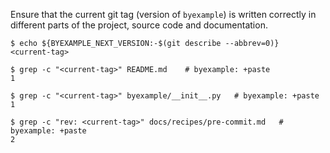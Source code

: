 Ensure that the current git tag (version of `byexample`) is written
correctly in different parts of the project, source code and
documentation.

```shell
$ echo ${BYEXAMPLE_NEXT_VERSION:-$(git describe --abbrev=0)}
<current-tag>

$ grep -c "<current-tag>" README.md    # byexample: +paste
1

$ grep -c "<current-tag>" byexample/__init__.py   # byexample: +paste
1

$ grep -c "rev: <current-tag>" docs/recipes/pre-commit.md   # byexample: +paste
2
```
